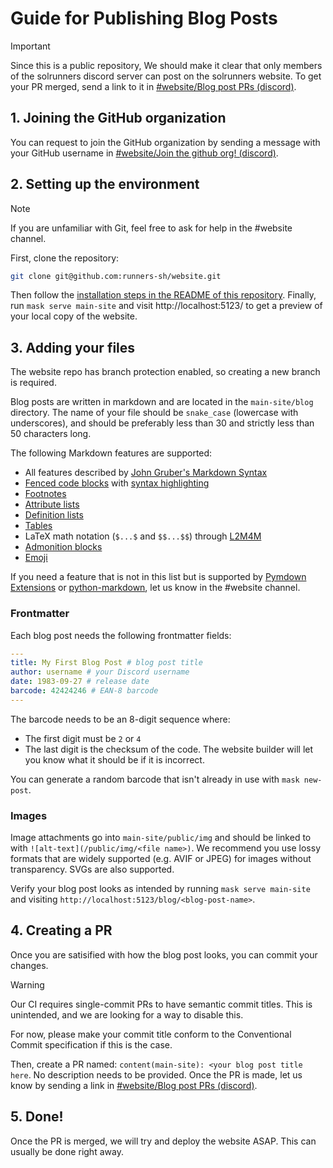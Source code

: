 # Guide for Publishing Blog Posts

> [!IMPORTANT]
> Since this is a public repository, We should make it clear that only members of the solrunners discord server can post on the solrunners website. To get your PR merged, send a link to it in [#website/Blog post PRs (discord)](https://discord.com/channels/1009569562032885772/1379796345572818996).

## 1. Joining the GitHub organization
You can request to join the GitHub organization by sending a message with your GitHub username in [#website/Join the github org! (discord)](https://discord.com/channels/1009569562032885772/1379801267097964695).

## 2. Setting up the environment
> [!NOTE]
> If you are unfamiliar with Git, feel free to ask for help in the #website channel.

First, clone the repository:
```sh
git clone git@github.com:runners-sh/website.git
```

Then follow the [installation steps in the README of this repository](README.md#Installation). Finally, run `mask serve main-site` and visit http://localhost:5123/ to get a preview of your local copy of the website.

## 3. Adding your files
The website repo has branch protection enabled, so creating a new branch is required.

Blog posts are written in markdown and are located in the `main-site/blog` directory. The name of your file should be `snake_case` (lowercase with underscores), and should be preferably less than 30 and strictly less than 50 characters long.

The following Markdown features are supported:
- All features described by [John Gruber's Markdown Syntax](https://daringfireball.net/projects/markdown/syntax)
- [Fenced code blocks](https://facelessuser.github.io/pymdown-extensions/extensions/superfences/) with [syntax highlighting](https://facelessuser.github.io/pymdown-extensions/extensions/highlight/)
- [Footnotes](https://python-markdown.github.io/extensions/footnotes/)
- [Attribute lists](https://python-markdown.github.io/extensions/attr_list/)
- [Definition lists](https://python-markdown.github.io/extensions/definition_lists/)
- [Tables](https://python-markdown.github.io/extensions/tables/)
- LaTeX math notation (`$...$` and `$$...$$`) through [L2M4M](https://pypi.org/project/L2M4M/)
- [Admonition blocks](https://python-markdown.github.io/extensions/admonition/)
- [Emoji](https://facelessuser.github.io/pymdown-extensions/extensions/emoji/)

If you need a feature that is not in this list but is supported by [Pymdown Extensions](https://facelessuser.github.io/pymdown-extensions/) or [python-markdown](https://python-markdown.github.io/), let us know in the #website channel.

### Frontmatter
Each blog post needs the following frontmatter fields:

```yml
---
title: My First Blog Post # blog post title
author: username # your Discord username
date: 1983-09-27 # release date
barcode: 42424246 # EAN-8 barcode
---
```

The barcode needs to be an 8-digit sequence where:
- The first digit must be `2` or `4`
- The last digit is the checksum of the code. The website builder will let you know what it should be if it is incorrect.

You can generate a random barcode that isn't already in use with `mask new-post`.

### Images
Image attachments go into `main-site/public/img` and should be linked to with `![alt-text](/public/img/<file name>)`. We recommend you use lossy formats that are widely supported (e.g. AVIF or JPEG) for images without transparency. SVGs are also supported.

Verify your blog post looks as intended by running `mask serve main-site` and visiting `http://localhost:5123/blog/<blog-post-name>`.

## 4. Creating a PR
Once you are satisified with how the blog post looks, you can commit your changes.

> [!WARNING]
> Our CI requires single-commit PRs to have semantic commit titles. This is unintended, and we are looking for a way to disable this.
>
> For now, please make your commit title conform to the Conventional Commit specification if this is the case.

Then, create a PR named: `content(main-site): <your blog post title here`. No description needs to be provided. Once the PR is made, let us know by sending a link in [#website/Blog post PRs (discord)](https://discord.com/channels/1009569562032885772/1379796345572818996).

## 5. Done!
Once the PR is merged, we will try and deploy the website ASAP. This can usually be done right away.
